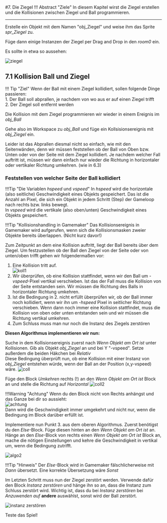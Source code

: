 #7. Die Ziegel
!!! Abstract "Ziele"
	In diesem Kapitel wirst die Ziegel erstellen und die Kollisionen zwischen Ziegel und Ball programmieren.
	
---

Erstelle ein Objekt mit dem Namen "obj_Ziegel" und weise ihm das Sprite *spr_Ziegel* zu.

Füge dann einige Instanzen der Ziegel per Drag and Drop in den *room0* ein.

Es sollte in etwa so aussehen:

![ziegel](img/bricks.png)

## 7.1 Kollision Ball und Ziegel

!!! Tip "Ziel"
	Wenn der Ball mit einem Ziegel kollidiert, sollen folgende Dinge passieren:  
	1. Der Ball soll abprallen, je nachdem von wo aus er auf einen Ziegel trifft  
	2. Der Ziegel soll entfernt werden
	

Die Kollision mit dem Ziegel programmieren wir wieder in einem Ereignis im *obj_Ball*

Gehe also im Workspace zu *obj_Ball* und füge ein Kollsisionsereignis mit *obj_Ziegel* ein.

Leider ist das Abprallen diesmal nicht so einfach, wie mit den Seitenwänden, denn wir müssen feststellen ob der Ball von Oben bzw. Unten oder von der Seite mit dem Ziegel kollidiert. Je nachdem welcher Fall auftritt ist, müssen wir dann einfach nur wieder die Richtung in horizontaler oder vertikaler Richtung umkehren. (wie in 6.3)

### Feststellen von welcher Seite der Ball kollidiert

!!!Tip "Die Variablen *hspeed* und *vspeed*"
	In *hspeed* wird die horizontale (also seitliche) Geschwindigkeit eines Objekts gespeichert. Das ist die Anzahl an Pixel, die sich ein Objekt in jedem Schritt (Step) der Gameloop nach rechts bzw. links bewegt.  
	In *vspeed* wird die vertikale (also oben/unten) Geschwindigkeit eines Objekts gespeichert.

!!!Tip "Kollisionshandling in Gamemaker"
	Das Kollisionsereignis in Gamemaker wird aufgerufen, wenn sich die Kollisionsmasken zweier Objekte bereits überlappen. (Nicht kurz davor!)
	
Zum Zeitpunkt an dem eine Kollision auftritt, liegt der Ball bereits über dem Ziegel. Um festzustellen ob der Ball den Ziegel von der Seite oder von unten/oben trifft gehen wir folgendermaßen vor:

1. Eine Kollision tritt auf.  
![koll1](img/brickcolldown.png)
2. Wir überprüfen, ob eine Kollision stattfindet, wenn wir den Ball um *-vspeed*-Pixel vertikal verschieben. Ist das der Fall muss die Kollision von der Seite entstanden sein. Wir müssen die Richtung des Balls in horizontaler Richtung umkehren. 
3. Ist die Bedingung in 2. nicht erfüllt überprüfen wir, ob der Ball immer noch kollidiert, wenn wir ihn um *-hspeed* Pixel in seitlicher Richtung verschieben. Wenn dann noch immer eine Kollision stattfindet, muss die Kollision von oben oder unten entstanden sein und wir müssen die Richtung vertikal umkehren.
4. Zum Schluss muss man nur noch die Instanz des Ziegels zerstören

**Diesen Algorithmus implementieren wir nun:**

Suche in dem Kollisionsereignis zuerst nach *Wenn Objekt am Ort ist* unter Kollisionen. Gib als Objekt *obj_Ziegel* an und bei Y "-vspeed". Setze außerdem die beiden Häkchen bei *Relativ*  
Diese Bedingung überprüft nun, ob eine Kollision mit einer Instanz von *obj_Ziegel* entstehen würde, wenn der Ball an der Position (x,y-vspeed) wäre.
![coll](img/coll1.png)

Füge den Block *Umkehren* rechts (!) an den *Wenn Objekt am Ort ist* Block an und stelle die Richtung auf *Horizontal*
![coll2](img/coll2.png)

!!!Warning "Achtung"
	Wenn du den Block nicht von Rechts anhängst und das Ganze bei dir so aussieht:  
	![achtung](img/error.png)  
	Dann wird die Geschwindigkeit immer umgekehrt und nicht nur, wenn die Bedingung im Block darüber erfüllt ist.

Implementiere nun Punkt 3. aus dem oberen Algorithmus.
Zuerst benötigst du den *Else*-Block. Füge diesen hinten an den *Wenn Objekt am Ort ist* an.  
Hänge an den *Else*-Block von rechts einen *Wenn Objekt am Ort ist* Block an, mache die nötigen Einstellungen und kehre die Geschwindigkeit in vertikal um, wenn die Bedingung zutrifft.

![algo2](img/algo2.png)

!!!Tip "Hinweis"
	Der *Else*-Block wird in Gamemaker fälschlicherweise mit *Dann* übersetzt. Eine korrekte Übersetzung wäre *Sonst*
	
Im Letzten Schritt muss nun der Ziegel zerstört werden. Verwende dafür den Block *Instanz zerstören* und hänge ihn so an, dass die Instanz zum Schluss zerstört wird. Wichtig ist, dass du bei *Instanz zerstören* bei *Anzuwenden auf* **andere** auswählst, sonst wird der Ball zerstört.

![instanz zerstören](img/destroyInstance.png)

Teste das Spiel!
